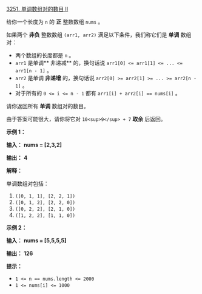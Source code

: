 [3251. 单调数组对的数目 II](https://leetcode.cn/problems/find-the-count-of-monotonic-pairs-ii/)

给你一个长度为 `n` 的 **正** 整数数组 `nums` 。

如果两个 **非负** 整数数组 `(arr1, arr2)` 满足以下条件，我们称它们是 **单调** 数组对：

* 两个数组的长度都是 `n` 。
* `arr1` 是单调** 非递减** 的，换句话说 `arr1[0] <= arr1[1] <= ... <= arr1[n - 1]` 。
* `arr2` 是单调 **非递增** 的，换句话说 `arr2[0] >= arr2[1] >= ... >= arr2[n - 1]` 。
* 对于所有的 `0 <= i <= n - 1` 都有 `arr1[i] + arr2[i] == nums[i]` 。

请你返回所有 **单调** 数组对的数目。

由于答案可能很大，请你将它对 `10<sup>9</sup> + 7` **取余** 后返回。

**示例 1：**

 **输入：** **nums = [2,3,2]**

 **输出：** **4**

**解释：**

单调数组对包括：

1. `([0, 1, 1], [2, 2, 1])`
2. `([0, 1, 2], [2, 2, 0])`
3. `([0, 2, 2], [2, 1, 0])`
4. `([1, 2, 2], [1, 1, 0])`

**示例 2：**

 **输入：** **nums = [5,5,5,5]**

 **输出：** **126**

**提示：**

* `1 <= n == nums.length <= 2000`
* `1 <= nums[i] <= 1000`
